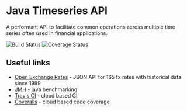 # Java Timeseries API

A performant API to facilitate common operations across multiple time series often used in financial applications.

[![Build Status](https://travis-ci.org/jonfreedman/timeseries.svg?branch=master)](https://travis-ci.org/jonfreedman/timeseries)
[![Coverage Status](https://coveralls.io/repos/jonfreedman/timeseries/badge.svg)](https://coveralls.io/r/jonfreedman/timeseries)

Useful links
------------

* [Open Exchange Rates](https://openexchangerates.org/) - JSON API for 165 fx rates with historical data since 1999
* [JMH](http://openjdk.java.net/projects/code-tools/jmh/) - java benchmarking
* [Travis CI](http://docs.travis-ci.com/user/languages/java/) - cloud based CI
* [Coveralls](https://coveralls.io/) - cloud based code coverage